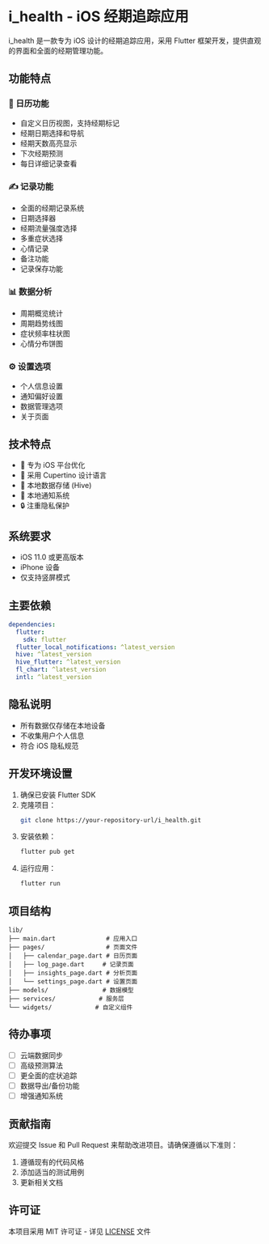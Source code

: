 # i_health - iOS 经期追踪应用

i_health 是一款专为 iOS 设计的经期追踪应用，采用 Flutter 框架开发，提供直观的界面和全面的经期管理功能。

## 功能特点

### 📅 日历功能
- 自定义日历视图，支持经期标记
- 经期日期选择和导航
- 经期天数高亮显示
- 下次经期预测
- 每日详细记录查看

### ✍️ 记录功能
- 全面的经期记录系统
- 日期选择器
- 经期流量强度选择
- 多重症状选择
- 心情记录
- 备注功能
- 记录保存功能

### 📊 数据分析
- 周期概览统计
- 周期趋势线图
- 症状频率柱状图
- 心情分布饼图

### ⚙️ 设置选项
- 个人信息设置
- 通知偏好设置
- 数据管理选项
- 关于页面

## 技术特点

- 🎯 专为 iOS 平台优化
- 🎨 采用 Cupertino 设计语言
- 💾 本地数据存储 (Hive)
- 🔔 本地通知系统
- 🔒 注重隐私保护

## 系统要求

- iOS 11.0 或更高版本
- iPhone 设备
- 仅支持竖屏模式

## 主要依赖

```yaml
dependencies:
  flutter:
    sdk: flutter
  flutter_local_notifications: ^latest_version
  hive: ^latest_version
  hive_flutter: ^latest_version
  fl_chart: ^latest_version
  intl: ^latest_version
```

## 隐私说明

- 所有数据仅存储在本地设备
- 不收集用户个人信息
- 符合 iOS 隐私规范

## 开发环境设置

1. 确保已安装 Flutter SDK
2. 克隆项目：
   ```bash
   git clone https://your-repository-url/i_health.git
   ```
3. 安装依赖：
   ```bash
   flutter pub get
   ```
4. 运行应用：
   ```bash
   flutter run
   ```

## 项目结构

```
lib/
├── main.dart              # 应用入口
├── pages/                 # 页面文件
│   ├── calendar_page.dart # 日历页面
│   ├── log_page.dart     # 记录页面
│   ├── insights_page.dart # 分析页面
│   └── settings_page.dart # 设置页面
├── models/               # 数据模型
├── services/            # 服务层
└── widgets/            # 自定义组件
```

## 待办事项

- [ ] 云端数据同步
- [ ] 高级预测算法
- [ ] 更全面的症状追踪
- [ ] 数据导出/备份功能
- [ ] 增强通知系统

## 贡献指南

欢迎提交 Issue 和 Pull Request 来帮助改进项目。请确保遵循以下准则：

1. 遵循现有的代码风格
2. 添加适当的测试用例
3. 更新相关文档

## 许可证

本项目采用 MIT 许可证 - 详见 [LICENSE](LICENSE) 文件
